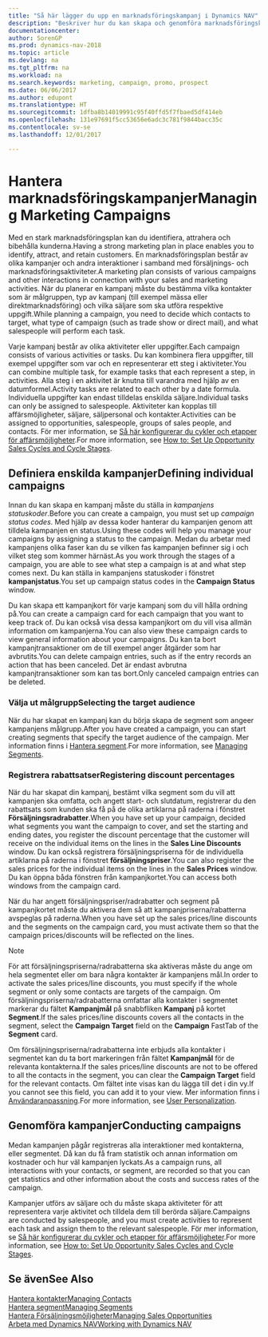 ```yaml
---
title: "Så här lägger du upp en marknadsföringskampanj i Dynamics NAV"
description: "Beskriver hur du kan skapa och genomföra marknadsföringskampanjer i Dynamics NAV för att identifiera och attrahera prospekt och bibehålla kunder."
documentationcenter: 
author: SorenGP
ms.prod: dynamics-nav-2018
ms.topic: article
ms.devlang: na
ms.tgt_pltfrm: na
ms.workload: na
ms.search.keywords: marketing, campaign, promo, prospect
ms.date: 06/06/2017
ms.author: edupont
ms.translationtype: HT
ms.sourcegitcommit: 1dfba8b14019991c95f40ffd5f7fbaed5df414eb
ms.openlocfilehash: 131e97691f5cc53656e6adc3c781f9844bacc35c
ms.contentlocale: sv-se
ms.lasthandoff: 12/01/2017

---
```

# <a name="managing-marketing-campaigns"></a><span data-ttu-id="4cc1c-103">Hantera marknadsföringskampanjer</span><span class="sxs-lookup"><span data-stu-id="4cc1c-103">Managing Marketing Campaigns</span></span>
<span data-ttu-id="4cc1c-104">Med en stark marknadsföringsplan kan du identifiera, attrahera och bibehålla kunderna.</span><span class="sxs-lookup"><span data-stu-id="4cc1c-104">Having a strong marketing plan in place enables you to identify, attract, and retain customers.</span></span> <span data-ttu-id="4cc1c-105">En marknadsföringsplan består av olika kampanjer och andra interaktioner i samband med försäljnings- och marknadsföringsaktiviteter.</span><span class="sxs-lookup"><span data-stu-id="4cc1c-105">A marketing plan consists of various campaigns and other interactions in connection with your sales and marketing activities.</span></span> <span data-ttu-id="4cc1c-106">När du planerar en kampanj måste du bestämma vilka kontakter som är målgruppen, typ av kampanj (till exempel mässa eller direktmarknadsföring) och vilka säljare som ska utföra respektive uppgift.</span><span class="sxs-lookup"><span data-stu-id="4cc1c-106">While planning a campaign, you need to decide which contacts to target, what type of campaign (such as trade show or direct mail), and what salespeople will perform each task.</span></span>

<span data-ttu-id="4cc1c-107">Varje kampanj består av olika aktiviteter eller uppgifter.</span><span class="sxs-lookup"><span data-stu-id="4cc1c-107">Each campaign consists of various activities or tasks.</span></span> <span data-ttu-id="4cc1c-108">Du kan kombinera flera uppgifter, till exempel uppgifter som var och en representerar ett steg i aktiviteter.</span><span class="sxs-lookup"><span data-stu-id="4cc1c-108">You can combine multiple task, for example tasks that each represent a step, in activities.</span></span> <span data-ttu-id="4cc1c-109">Alla steg i en aktivitet är knutna till varandra med hjälp av en datumformel.</span><span class="sxs-lookup"><span data-stu-id="4cc1c-109">Activity tasks are related to each other by a date formula.</span></span> <span data-ttu-id="4cc1c-110">Individuella uppgifter kan endast tilldelas enskilda säljare.</span><span class="sxs-lookup"><span data-stu-id="4cc1c-110">Individual tasks can only be assigned to salespeople.</span></span> <span data-ttu-id="4cc1c-111">Aktiviteter kan kopplas till affärsmöjligheter, säljare, säljpersonal och kontakter.</span><span class="sxs-lookup"><span data-stu-id="4cc1c-111">Activities can be assigned to opportunities, salespeople, groups of sales people, and contacts.</span></span> <span data-ttu-id="4cc1c-112">För mer information, se [Så här konfigurerar du cykler och etapper för affärsmöjligheter](marketing-how-setup-opportunity-sales-cycles-stages.md).</span><span class="sxs-lookup"><span data-stu-id="4cc1c-112">For more information, see [How to: Set Up Opportunity Sales Cycles and Cycle Stages](marketing-how-setup-opportunity-sales-cycles-stages.md).</span></span>

## <a name="defining-individual-campaigns"></a><span data-ttu-id="4cc1c-113">Definiera enskilda kampanjer</span><span class="sxs-lookup"><span data-stu-id="4cc1c-113">Defining individual campaigns</span></span>
<span data-ttu-id="4cc1c-114">Innan du kan skapa en kampanj måste du ställa in *kampanjens statuskoder*.</span><span class="sxs-lookup"><span data-stu-id="4cc1c-114">Before you can create a campaign, you must set up *campaign status codes*.</span></span> <span data-ttu-id="4cc1c-115">Med hjälp av dessa koder hanterar du kampanjen genom att tilldela kampanjen en status.</span><span class="sxs-lookup"><span data-stu-id="4cc1c-115">Using these codes will help you manage your campaigns by assigning a status to the campaign.</span></span> <span data-ttu-id="4cc1c-116">Medan du arbetar med kampanjens olika faser kan du se vilken fas kampanjen befinner sig i och vilket steg som kommer härnäst.</span><span class="sxs-lookup"><span data-stu-id="4cc1c-116">As you work through the stages of a campaign, you are able to see what step a campaign is at and what step comes next.</span></span> <span data-ttu-id="4cc1c-117">Du kan ställa in kampanjens statuskoder i fönstret **kampanjstatus**.</span><span class="sxs-lookup"><span data-stu-id="4cc1c-117">You set up campaign status codes in the **Campaign Status** window.</span></span>

<span data-ttu-id="4cc1c-118">Du kan skapa ett kampanjkort för varje kampanj som du vill hålla ordning på.</span><span class="sxs-lookup"><span data-stu-id="4cc1c-118">You can create a campaign card for each campaign that you want to keep track of.</span></span> <span data-ttu-id="4cc1c-119">Du kan också visa dessa kampanjkort om du vill visa allmän information om kampanjerna.</span><span class="sxs-lookup"><span data-stu-id="4cc1c-119">You can also view these campaign cards to view general information about your campaigns.</span></span>
<span data-ttu-id="4cc1c-120">Du kan ta bort kampanjtransaktioner om de till exempel anger åtgärder som har avbrutits.</span><span class="sxs-lookup"><span data-stu-id="4cc1c-120">You can delete campaign entries, such as if the entry records an action that has been canceled.</span></span> <span data-ttu-id="4cc1c-121">Det är endast avbrutna kampanjtransaktioner som kan tas bort.</span><span class="sxs-lookup"><span data-stu-id="4cc1c-121">Only canceled campaign entries can be deleted.</span></span>

### <a name="selecting-the-target-audience"></a><span data-ttu-id="4cc1c-122">Välja ut målgrupp</span><span class="sxs-lookup"><span data-stu-id="4cc1c-122">Selecting the target audience</span></span>
<span data-ttu-id="4cc1c-123">När du har skapat en kampanj kan du börja skapa de segment som angeer kampanjens målgrupp.</span><span class="sxs-lookup"><span data-stu-id="4cc1c-123">After you have created a campaign, you can start creating segments that specify the target audience of the campaign.</span></span> <span data-ttu-id="4cc1c-124">Mer information finns i [Hantera segment](marketing-segments.md).</span><span class="sxs-lookup"><span data-stu-id="4cc1c-124">For more information, see [Managing Segments](marketing-segments.md).</span></span>

### <a name="registering-discount-percentages"></a><span data-ttu-id="4cc1c-125">Registrera rabattsatser</span><span class="sxs-lookup"><span data-stu-id="4cc1c-125">Registering discount percentages</span></span>
<span data-ttu-id="4cc1c-126">När du har skapat din kampanj, bestämt vilka segment som du vill att kampanjen ska omfatta, och angett start- och slutdatum, registrerar du den rabattsats som kunden ska få på de olika artiklarna på raderna i fönstret **Försäljningsradrabatter**.</span><span class="sxs-lookup"><span data-stu-id="4cc1c-126">When you have set up your campaign, decided what segments you want the campaign to cover, and set the starting and ending dates, you register the discount percentage that the customer will receive on the individual items on the lines in the **Sales Line Discounts** window.</span></span> <span data-ttu-id="4cc1c-127">Du kan också registrera försäljningspriserna för de individuella artiklarna på raderna i fönstret **försäljningspriser**.</span><span class="sxs-lookup"><span data-stu-id="4cc1c-127">You can also register the sales prices for the individual items on the lines in the **Sales Prices** window.</span></span> <span data-ttu-id="4cc1c-128">Du kan öppna båda fönstren från kampanjkortet.</span><span class="sxs-lookup"><span data-stu-id="4cc1c-128">You can access both windows from the campaign card.</span></span>

 <span data-ttu-id="4cc1c-129">När du har angett försäljningspriser/radrabatter och segment på kampanjkortet måste du aktivera dem så att kampanjpriserna/rabatterna avspeglas på raderna.</span><span class="sxs-lookup"><span data-stu-id="4cc1c-129">When you have set up the sales prices/line discounts and the segments on the campaign card, you must activate them so that the campaign prices/discounts will be reflected on the lines.</span></span>

> [!NOTE]  
>   <span data-ttu-id="4cc1c-130">För att försäljningspriserna/radrabatterna ska aktiveras måste du ange om hela segmentet eller om bara några kontakter är kampanjens mål.</span><span class="sxs-lookup"><span data-stu-id="4cc1c-130">In order to activate the sales prices/line discounts, you must specify if the whole segment or only some contacts are targets of the campaign.</span></span> <span data-ttu-id="4cc1c-131">Om försäljningspriserna/radrabatterna omfattar alla kontakter i segmentet markerar du fältet **Kampanjmål** på snabbfliken **Kampanj** på kortet **Segment**.</span><span class="sxs-lookup"><span data-stu-id="4cc1c-131">If the sales prices/line discounts covers all the contacts in the segment, select the **Campaign Target** field on the **Campaign** FastTab of the **Segment** card.</span></span>

<span data-ttu-id="4cc1c-132">Om försäljningspriserna/radrabatterna inte erbjuds alla kontakter i segmentet kan du ta bort markeringen från fältet **Kampanjmål** för de relevanta kontakterna.</span><span class="sxs-lookup"><span data-stu-id="4cc1c-132">If the sales prices/line discounts are not to be offered to all the contacts in the segment, you can clear the **Campaign Target** field for the relevant contacts.</span></span> <span data-ttu-id="4cc1c-133">Om fältet inte visas kan du lägga till det i din vy.</span><span class="sxs-lookup"><span data-stu-id="4cc1c-133">If you cannot see this field, you can add it to your view.</span></span> <span data-ttu-id="4cc1c-134">Mer information finns i [Användaranpassning](ui-user-personalization.md).</span><span class="sxs-lookup"><span data-stu-id="4cc1c-134">For more information, see [User Personalization](ui-user-personalization.md).</span></span>

## <a name="conducting-campaigns"></a><span data-ttu-id="4cc1c-135">Genomföra kampanjer</span><span class="sxs-lookup"><span data-stu-id="4cc1c-135">Conducting campaigns</span></span>
<span data-ttu-id="4cc1c-136">Medan kampanjen pågår registreras alla interaktioner med kontakterna, eller segmentet. Då kan du få fram statistik och annan information om kostnader och hur väl kampanjen lyckats.</span><span class="sxs-lookup"><span data-stu-id="4cc1c-136">As a campaign runs, all interactions with your contacts, or segment, are recorded so that you can get statistics and other information about the costs and success rates of the campaign.</span></span>

<span data-ttu-id="4cc1c-137">Kampanjer utförs av säljare och du måste skapa aktiviteter för att representera varje aktivitet och tilldela dem till berörda säljare.</span><span class="sxs-lookup"><span data-stu-id="4cc1c-137">Campaigns are conducted by salespeople, and you must create activities to represent each task and assign them to the relevant salespeople.</span></span> <span data-ttu-id="4cc1c-138">För mer information, se [Så här konfigurerar du cykler och etapper för affärsmöjligheter](marketing-how-setup-opportunity-sales-cycles-stages.md).</span><span class="sxs-lookup"><span data-stu-id="4cc1c-138">For more information, see [How to: Set Up Opportunity Sales Cycles and Cycle Stages](marketing-how-setup-opportunity-sales-cycles-stages.md).</span></span>

## <a name="see-also"></a><span data-ttu-id="4cc1c-139">Se även</span><span class="sxs-lookup"><span data-stu-id="4cc1c-139">See Also</span></span>
[<span data-ttu-id="4cc1c-140">Hantera kontakter</span><span class="sxs-lookup"><span data-stu-id="4cc1c-140">Managing Contacts</span></span>](marketing-contacts.md)  
[<span data-ttu-id="4cc1c-141">Hantera segment</span><span class="sxs-lookup"><span data-stu-id="4cc1c-141">Managing Segments</span></span>](marketing-segments.md)  
[<span data-ttu-id="4cc1c-142">Hantera Försäljningsmöjligheter</span><span class="sxs-lookup"><span data-stu-id="4cc1c-142">Managing Sales Opportunities</span></span>](marketing-manage-sales-opportunities.md)  
[<span data-ttu-id="4cc1c-143">Arbeta med Dynamics NAV</span><span class="sxs-lookup"><span data-stu-id="4cc1c-143">Working with Dynamics NAV</span></span>](ui-work-product.md)  

